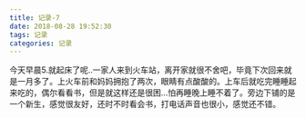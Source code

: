 ```yaml
---
title: 记录-7
date: 2018-08-28 19:52:30
tags: 记录
categories: 记录
---
```

今天早晨5.就起床了呢..一家人来到火车站，离开家就很不舍吧，毕竟下次回来就是一月多了。上火车前和妈妈拥抱了两次，眼睛有点酸酸的。上车后就吃完睡睡起来吃的，偶尔看看书，但是就这样还是很困...怕再睡晚上睡不着了。旁边下铺的是一个新生，感觉很友好，还时不时看会书，打电话声音也很小，感觉还不错。